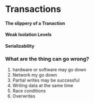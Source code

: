 # Transactions

#### The slippery of a Tranaction
#### Weak Isolation Levels
#### Serializability

### What are the thing can go wrong?
1. hardware or software may go down
2. Network my go down
3. Partial writes may be successful
4. Writing data at the same time
5. Race conditions
6. Overwrites



